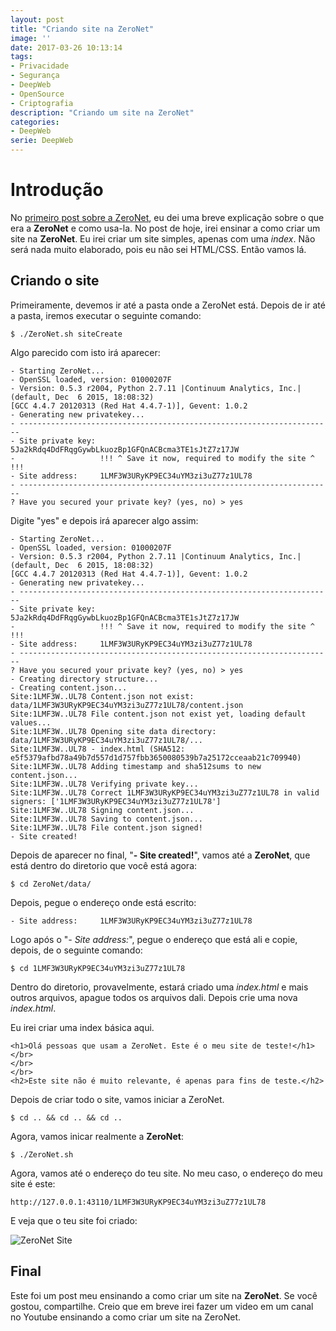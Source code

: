 ```yaml
---
layout: post
title: "Criando site na ZeroNet"
image: ''
date: 2017-03-26 10:13:14
tags:
- Privacidade
- Segurança
- DeepWeb
- OpenSource
- Criptografia
description: "Criando um site na ZeroNet"
categories:
- DeepWeb
serie: DeepWeb
---
```


# Introdução

No [primeiro post sobre a ZeroNet](https://linuxroot1.github.io/ZeroNet/ "ZeroNet"), eu dei uma breve explicação sobre o que era a **ZeroNet** e como usa-la. No post de hoje, irei ensinar a como criar um site na **ZeroNet**. Eu irei criar um site simples, apenas com uma *index*. Não será nada muito elaborado, pois eu não sei HTML/CSS. Então vamos lá.

## Criando o site

Primeiramente, devemos ir até a pasta onde a ZeroNet está. Depois de ir até a pasta, iremos executar o seguinte comando:

~~~
$ ./ZeroNet.sh siteCreate
~~~

Algo parecido com isto irá aparecer:

~~~
- Starting ZeroNet...
- OpenSSL loaded, version: 01000207F
- Version: 0.5.3 r2004, Python 2.7.11 |Continuum Analytics, Inc.| (default, Dec  6 2015, 18:08:32) 
[GCC 4.4.7 20120313 (Red Hat 4.4.7-1)], Gevent: 1.0.2
- Generating new privatekey...
- ----------------------------------------------------------------------
- Site private key: 5Ja2kRdq4DdFRqgGywbLkuozBp1GFQnACBcma3TE1sJtZ7z17JW
-                   !!! ^ Save it now, required to modify the site ^ !!!
- Site address:     1LMF3W3URyKP9EC34uYM3zi3uZ77z1UL78
- ----------------------------------------------------------------------
? Have you secured your private key? (yes, no) > yes
~~~

Digite "yes" e depois irá aparecer algo assim:

~~~
- Starting ZeroNet...
- OpenSSL loaded, version: 01000207F
- Version: 0.5.3 r2004, Python 2.7.11 |Continuum Analytics, Inc.| (default, Dec  6 2015, 18:08:32) 
[GCC 4.4.7 20120313 (Red Hat 4.4.7-1)], Gevent: 1.0.2
- Generating new privatekey...
- ----------------------------------------------------------------------
- Site private key: 5Ja2kRdq4DdFRqgGywbLkuozBp1GFQnACBcma3TE1sJtZ7z17JW
-                   !!! ^ Save it now, required to modify the site ^ !!!
- Site address:     1LMF3W3URyKP9EC34uYM3zi3uZ77z1UL78
- ----------------------------------------------------------------------
? Have you secured your private key? (yes, no) > yes
- Creating directory structure...
- Creating content.json...
Site:1LMF3W..UL78 Content.json not exist: data/1LMF3W3URyKP9EC34uYM3zi3uZ77z1UL78/content.json
Site:1LMF3W..UL78 File content.json not exist yet, loading default values...
Site:1LMF3W..UL78 Opening site data directory: data/1LMF3W3URyKP9EC34uYM3zi3uZ77z1UL78/...
Site:1LMF3W..UL78 - index.html (SHA512: e5f5379afbd78a49b7d557d1d757fbb3650080539b7a25172cceaab21c709940)
Site:1LMF3W..UL78 Adding timestamp and sha512sums to new content.json...
Site:1LMF3W..UL78 Verifying private key...
Site:1LMF3W..UL78 Correct 1LMF3W3URyKP9EC34uYM3zi3uZ77z1UL78 in valid signers: ['1LMF3W3URyKP9EC34uYM3zi3uZ77z1UL78']
Site:1LMF3W..UL78 Signing content.json...
Site:1LMF3W..UL78 Saving to content.json...
Site:1LMF3W..UL78 File content.json signed!
- Site created!
~~~

Depois de aparecer no final, "**- Site created!**", vamos até a **ZeroNet**, que está dentro do diretorio que você está agora:

~~~
$ cd ZeroNet/data/
~~~

Depois, pegue o endereço onde está escrito:

~~~
- Site address:     1LMF3W3URyKP9EC34uYM3zi3uZ77z1UL78
~~~

Logo após o "*- Site address:*", pegue o endereço que está ali e copie, depois, de o seguinte comando:

~~~
$ cd 1LMF3W3URyKP9EC34uYM3zi3uZ77z1UL78
~~~

Dentro do diretorio, provavelmente, estará criado uma *index.html* e mais outros arquivos, apague todos os arquivos dali. Depois crie uma nova *index.html*.

Eu irei criar uma index básica aqui.

~~~
<h1>Olá pessoas que usam a ZeroNet. Este é o meu site de teste!</h1>
</br>
</br>
</br>
<h2>Este site não é muito relevante, é apenas para fins de teste.</h2>
~~~

Depois de criar todo o site, vamos iniciar a ZeroNet.

~~~
$ cd .. && cd .. && cd ..
~~~

Agora, vamos inicar realmente a **ZeroNet**:

~~~
$ ./ZeroNet.sh
~~~

Agora, vamos até o endereço do teu site. No meu caso, o endereço do meu site é este:

~~~
http://127.0.0.1:43110/1LMF3W3URyKP9EC34uYM3zi3uZ77z1UL78
~~~

E veja que o teu site foi criado:

![ZeroNet Site](/assets/img/ZeroNet.png "ZeroNet Site")

## Final

Este foi um post meu ensinando a como criar um site na **ZeroNet**. Se você gostou, compartilhe. Creio que em breve irei fazer um video em um canal no Youtube ensinando a como criar um site na ZeroNet.
